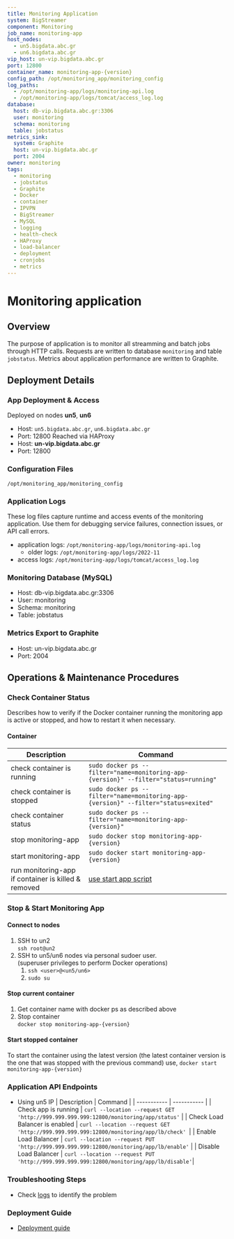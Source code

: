 ```yaml
---
title: Monitoring Application  
system: BigStreamer  
component: Monitoring  
job_name: monitoring-app  
host_nodes:
  - un5.bigdata.abc.gr
  - un6.bigdata.abc.gr
vip_host: un-vip.bigdata.abc.gr  
port: 12800  
container_name: monitoring-app-{version}  
config_path: /opt/monitoring_app/monitoring_config  
log_paths:
  - /opt/monitoring-app/logs/monitoring-api.log
  - /opt/monitoring-app/logs/tomcat/access_log.log
database:
  host: db-vip.bigdata.abc.gr:3306
  user: monitoring
  schema: monitoring
  table: jobstatus
metrics_sink:
  system: Graphite
  host: un-vip.bigdata.abc.gr
  port: 2004
owner: monitoring  
tags:
  - monitoring
  - jobstatus
  - Graphite
  - Docker
  - container
  - IPVPN
  - BigStreamer
  - MySQL
  - logging
  - health-check
  - HAProxy
  - load-balancer
  - deployment
  - cronjobs
  - metrics
---
```

# Monitoring application
## Overview
The purpose of application is to monitor all streamming and batch jobs through HTTP calls. Requests are written to database ``monitoring`` and table ``jobstatus``. Metrics about application performance are written to Graphite.
## Deployment Details
### App Deployment & Access
Deployed on nodes **un5**, **un6**  
- Host: `un5.bigdata.abc.gr`, `un6.bigdata.abc.gr`
- Port: 12800
Reached via HAProxy  
- Host: **un-vip.bigdata.abc.gr**
- Port: 12800
### Configuration Files
 `/opt/monitoring_app/monitoring_config`
### Application Logs
These log files capture runtime and access events of the monitoring application. Use them for debugging service failures, connection issues, or API call errors.
- application logs: `/opt/monitoring-app/logs/monitoring-api.log`
  - older logs: `/opt/monitoring-app/logs/2022-11`
- access logs:  `/opt/monitoring-app/logs/tomcat/access_log.log`
### Monitoring Database (MySQL)
- Host: db-vip.bigdata.abc.gr:3306
- User: monitoring
- Schema: monitoring
- Table: jobstatus
### Metrics Export to Graphite
- Host: un-vip.bigdata.abc.gr
- Port: 2004
## Operations & Maintenance Procedures
### Check Container Status
Describes how to verify if the Docker container running the monitoring app is active or stopped, and how to restart it when necessary.
#### Container
| Description| Command |
| ----------- | ----------- |
|check container is running| `sudo docker ps --filter="name=monitoring-app-{version}" --filter="status=running"`|
|check container is stopped| `sudo docker ps --filter="name=monitoring-app-{version}" --filter="status=exited"`|
|check container status| `sudo docker ps --filter="name=monitoring-app-{version}"`|
|stop monitoring-app| `sudo docker stop monitoring-app-{version}`|
|start monitoring-app|`sudo docker start monitoring-app-{version}`|
|run monitoring-app if container is killed & removed|[use start app script](https://metis.ghi.com/obss/bigdata/common-dev/apps/monitoring/monitoring-devops/-/wikis/Deployment-PROD#run-start-up-script)|
### Stop & Start Monitoring App
#### Connect to nodes
1. SSH to un2   
`ssh root@un2`
2. SSH to un5/un6 nodes via personal sudoer user.  
(superuser privileges to perform Docker operations)
   1. `ssh <user>@<un5/un6>`
   1. `sudo su`
#### Stop current container
1. Get container name with docker ps as described above
2. Stop container  
`docker stop monitoring-app-{version}`
#### Start stopped container
To start the container using the latest version (the latest container version is the one that was stopped with the previous command) use,
`docker start monitoring-app-{version}`
### Application API Endpoints
- Using un5 IP
| Description | Command |
| ----------- | ----------- |
| Check app is running | `curl --location --request GET 'http://999.999.999.999:12800/monitoring/app/status'` |
| Check Load Balancer is enabled | `curl --location --request GET 'http://999.999.999.999:12800/monitoring/app/lb/check' `|
| Enable Load Balancer | `curl --location --request PUT 'http://999.999.999.999:12800/monitoring/app/lb/enable'` |
| Disable Load Balancer  | `curl --location --request PUT 'http://999.999.999.999:12800/monitoring/app/lb/disable'`|
### Troubleshooting Steps
- Check [logs](#logs) to identify the problem 
### Deployment Guide
- [Deployment guide](https://metis.ghi.com/obss/bigdata/common-dev/apps/monitoring/monitoring-devops/-/wikis/Deployment-PROD)